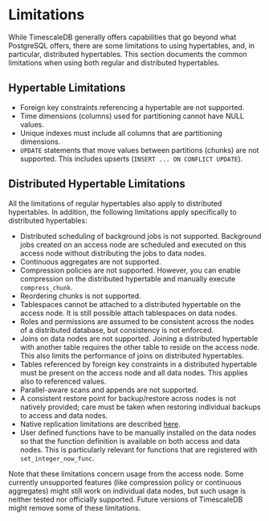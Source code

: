 # Limitations [](limitations)

While TimescaleDB generally offers capabilities that go beyond what
PostgreSQL offers, there are some limitations to using hypertables,
and, in particular, distributed hypertables. This section documents
the common limitations when using both regular and distributed
hypertables.

## Hypertable Limitations [](hypertable-limitations)

- Foreign key constraints referencing a hypertable are not supported.
- Time dimensions (columns) used for partitioning cannot have NULL
  values.
- Unique indexes must include all columns that are partitioning
  dimensions.
- `UPDATE` statements that move values between partitions (chunks) are
  not supported. This includes upserts (`INSERT ... ON CONFLICT
  UPDATE`).

## Distributed Hypertable Limitations [](distributed-hypertable-limitations)

All the limitations of regular hypertables also apply to distributed
hypertables. In addition, the following limitations apply specifically
to distributed hypertables:

- Distributed scheduling of background jobs is not supported. Background jobs 
  created on an access node are scheduled and executed on this access node 
  without distributing the jobs to data nodes.
- Continuous aggregates are not supported.
- Compression policies are not supported. However, you can enable 
  compression on the distributed hypertable and manually 
  execute `compress_chunk`.
- Reordering chunks is not supported.
- Tablespaces cannot be attached to a distributed hypertable on the
  access node. It is still possible attach tablespaces on data nodes.
- Roles and permissions are assumed to be consistent across the nodes
  of a distributed database, but consistency is not enforced.
- Joins on data nodes are not supported. Joining a distributed
  hypertable with another table requires the other table to reside on
  the access node. This also limits the performance of joins on
  distributed hypertables.
- Tables referenced by foreign key constraints in a distributed
  hypertable must be present on the access node and all data
  nodes. This applies also to referenced values.
- Parallel-aware scans and appends are not supported.
- A consistent restore point for backup/restore across nodes is not 
  natively provided; care must be taken when restoring individual 
  backups to access and data nodes.
- Native replication limitations are described [here][native-replication].
- User defined functions have to be manually installed on the data nodes 
  so that the function definition is available on both access and data
  nodes. This is particularly relevant for functions that are
  registered with `set_integer_now_func`.

Note that these limitations concern usage from the access node. Some
currently unsupported features (like compression policy or
continuous aggregates) might still work on individual data nodes, but
such usage is neither tested nor officially supported. Future versions
of TimescaleDB might remove some of these limitations.

[native-replication]: /using-timescaledb/distributed-hypertables#native-replication
